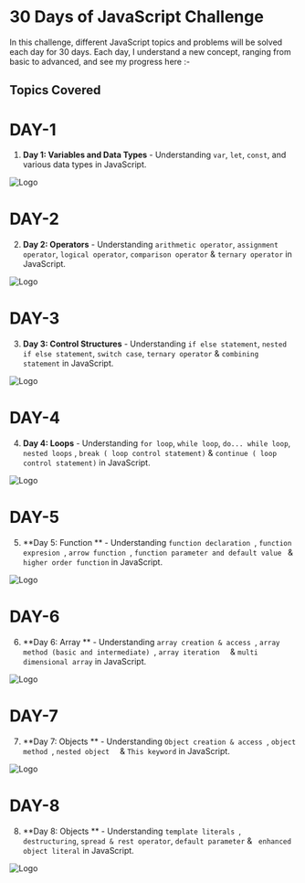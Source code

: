 # 30 Days of JavaScript Challenge

In this challenge, different JavaScript topics and problems will be solved each day for 30 days. Each day, I understand a new concept, ranging from basic to advanced, and see my progress here :-

## Topics Covered

# DAY-1

1. **Day 1: Variables and Data Types** - Understanding `var`, `let`, `const`, and various data types in JavaScript.

![Logo](./assets/day1.png)

# DAY-2

2. **Day 2: Operators** - Understanding `arithmetic operator`, `assignment operator`, `logical operator`, `comparison operator` & `ternary operator` in JavaScript.

![Logo](./assets/day2.png)

# DAY-3

3. **Day 3: Control Structures** - Understanding `if else statement`, `nested if else statement`, `switch case`, `ternary operator` & `combining statement` in JavaScript.

![Logo](./assets/day3.png)

# DAY-4

4. **Day 4: Loops** - Understanding `for loop`, `while loop`, `do... while loop`, `nested loops` , `break ( loop control statement)` & `continue ( loop control statement)` in JavaScript.

![Logo](./assets/day4.png)

# DAY-5

5. **Day 5: Function ** - Understanding `function declaration `, `function expresion `, `arrow function `, `function parameter and default value ` & `higher order function` in JavaScript.

![Logo](./assets/day5.png)

# DAY-6

6. **Day 6: Array ** - Understanding `array creation & access `, `array method (basic and intermediate) `, `array iteration  ` & `multi dimensional array` in JavaScript.

![Logo](./assets/day6.png)

# DAY-7

7. **Day 7: Objects ** - Understanding `Object creation & access `, `object method `, `nested object  ` & `This keyword` in JavaScript.

![Logo](./assets/day7.png)

# DAY-8

8. **Day 8: Objects ** - Understanding `template literals `, `destructuring`, `spread & rest operator`, `default parameter` & ` enhanced object literal` in JavaScript.

![Logo](./assets/day8.png)
